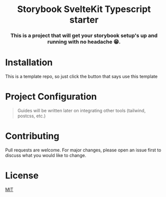 <p align="center">
  <h1 align="center">Storybook SvelteKit Typescript starter</h1>
  <h3 align="center">This is a project that will get your storybook setup's up and running with no headache 😁.</h3>
</p>

# Installation

This is a template repo, so just click the button that says use this template

# Project Configuration

> Guides will be written later on integrating other tools (tailwind, postcss, etc.)

# Contributing

Pull requests are welcome. For major changes, please open an issue first to discuss what you would like to change.

# License

[MIT](https://choosealicense.com/licenses/mit/)